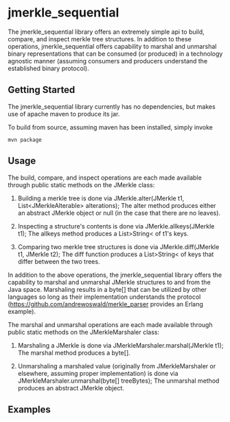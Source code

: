 jmerkle_sequential
====================

The jmerkle_sequential library offers an extremely simple api to build, compare, and inspect merkle tree structures.  In addition to these operations,
jmerkle_sequential offers capability to marshal and unmarshal binary representations that can be consumed (or produced) in a technology agnostic
manner (assuming consumers and producers understand the established binary protocol). 

Getting Started
---------------

The jmerkle_sequential library currently has no dependencies, but makes use of apache maven to produce its jar.

To build from source, assuming maven has been installed, simply invoke

    mvn package
    

Usage
-----
The build, compare, and inspect operations are each made available through public static methods on the JMerkle class:

1. Building a merkle tree is done via JMerkle.alter(JMerkle t1, List&lt;JMerkleAlterable&gt; alterations);  The alter method produces either an abstract JMerkle object or null (in the case that there are no leaves).

2. Inspecting a structure's contents is done via JMerkle.allkeys(JMerkle t1);  The allkeys method produces a List&gt;String&lt; of t1's keys.

3. Comparing two merkle tree structures is done via JMerkle.diff(JMerkle t1, JMerkle t2);  The diff function produces a List&gt;String&lt; of keys that differ between the two trees.

In addition to the above operations, the jmerkle_sequential library offers the capability to marshal and unmarshal JMerkle structures to and
from the Java space.  Marshaling results in a byte[] that can be utilized by other languages so long as their implementation understands
the protocol (https://github.com/andrewoswald/merkle_parser provides an Erlang example).

The marshal and unmarshal operations are each made available through public static methods on the JMerkleMarshaler class:

1. Marshaling a JMerkle is done via JMerkleMarshaler.marshal(JMerkle t1);  The marshal method produces a byte[].

2. Unmarshaling a marshaled value (originally from JMerkleMarshaler or elsewhere, assuming proper implementation) is done via JMerkleMarshaler.unmarshal(byte[] treeBytes);  The unmarshal method produces an abstract JMerkle object.

Examples
--------
